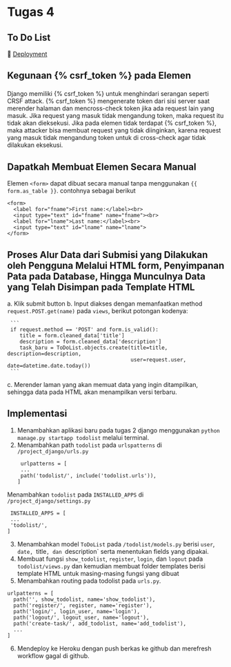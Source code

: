# Tugas 4 
## To Do List
📁 [Deployment](https://tugas2pbpjasmine.herokuapp.com/todolist/)

## Kegunaan {% csrf_token %} pada Elemen <form>

Django memiliki {% csrf_token %} untuk menghindari serangan seperti CRSF attack. {% csrf_token %} mengenerate token dari sisi server saat merender halaman dan mencross-check token jika ada request lain yang masuk. Jika request yang masuk tidak mengandung token, maka request itu tidak akan dieksekusi.
Jika pada elemen <form> tidak terdapat {% csrf_token %}, maka attacker bisa membuat request yang tidak diinginkan, karena request yang masuk tidak mengandung token untuk di cross-check agar tidak dilakukan eksekusi.

## Dapatkah Membuat Elemen <form> Secara Manual
Elemen `<form>` dapat dibuat secara manual tanpa menggunakan `{{ form.as_table }}`. contohnya sebagai berikut
```
<form>
  <label for="fname">First name:</label><br>
  <input type="text" id="fname" name="fname"><br>
  <label for="lname">Last name:</label><br>
  <input type="text" id="lname" name="lname">
</form>
```

## Proses Alur Data dari Submisi yang Dilakukan oleh Pengguna Melalui HTML form, Penyimpanan Pata pada Database, Hingga Munculnya Data yang Telah Disimpan pada Template HTML

  a. Klik submit button
  b. Input diakses dengan memanfaatkan method `request.POST.get(name)` pada `views`, berikut potongan kodenya:
  
     ```
     if request.method == 'POST' and form.is_valid():
        title = form.cleaned_data['title']
        description = form.cleaned_data['description']
        task_baru = ToDoList.objects.create(title=title, description=description,
                                            user=request.user, date=datetime.date.today())
     ```
  
  c. Merender laman yang akan memuat data yang ingin ditampilkan, sehingga data pada HTML akan menampilkan versi terbaru.
  
## Implementasi
1. Menambahkan aplikasi baru pada tugas 2 django menggunakan `python manage.py startapp todolist` melalui terminal.
2. Menambahkan path `todolist` pada `urlspatterns` di `/project_django/urls.py`
   ```
    urlpatterns = [
    ...
    path('todolist/', include('todolist.urls')),
   ]
   ```
  Menambahkan `todolist` pada `INSTALLED_APPS` di `/project_django/settings.py`
   ```
    INSTALLED_APPS = [
    ...
    'todolist/',
   ]
   ```
3. Menambahkan model `ToDoList` pada `/todolist/models.py` berisi `user`, `date, `title`, dan `description` serta menentukan fields yang dipakai.
4. Membuat fungsi `show_todolist`, `register`, `login`, dan `logout` pada `todolist/views.py` dan kemudian membuat folder templates berisi template HTML untuk masing-masing fungsi yang dibuat
5. Menambahkan routing pada todolist pada `urls.py`.
  ```
  urlpatterns = [
    path('', show_todolist, name='show_todolist'),
    path('register/', register, name='register'),
    path('login/', login_user, name='login'),
    path('logout/', logout_user, name='logout'),
    path('create-task/', add_todolist, name='add_todolist'),
    ...
  ]
  ```
6. Mendeploy ke Heroku dengan push berkas ke github dan merefresh workflow gagal di github.



